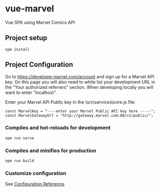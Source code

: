 # vue-marvel
Vue SPA using Marvel Comics API

## Project setup
```
npm install
```
## Project Configuration

Go to https://developer.marvel.com/account and sign up for a Marvel API key. On this page you will also need to white list your development URL in the "Your authorized referrers" section. When developing locally you will want to enter "localhost".

Enter your Marvel API Public key in the \src\services\core.js file:
```
const MarvelKey = "----enter your Marvel Public API key here -----";
const MarvelGatewayUrl = "http://gateway.marvel.com:80/v1/public/";
```

### Compiles and hot-reloads for development
```
npm run serve
```

### Compiles and minifies for production
```
npm run build
```

### Customize configuration
See [Configuration Reference](https://cli.vuejs.org/config/).
